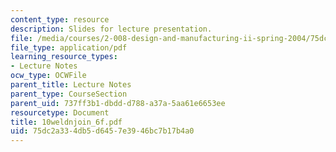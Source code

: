 ```yaml
---
content_type: resource
description: Slides for lecture presentation.
file: /media/courses/2-008-design-and-manufacturing-ii-spring-2004/75dc2a334db5d6457e3946bc7b17b4a0_10weldnjoin_6f.pdf
file_type: application/pdf
learning_resource_types:
- Lecture Notes
ocw_type: OCWFile
parent_title: Lecture Notes
parent_type: CourseSection
parent_uid: 737ff3b1-dbdd-d788-a37a-5aa61e6653ee
resourcetype: Document
title: 10weldnjoin_6f.pdf
uid: 75dc2a33-4db5-d645-7e39-46bc7b17b4a0
---
```

